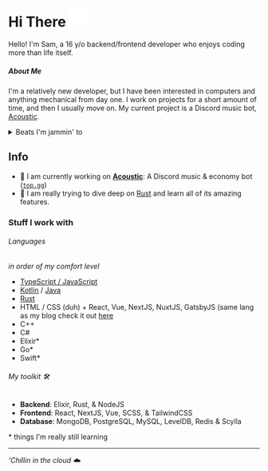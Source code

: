 <h1>    
  Hi There
  <img src="wave.svg" width="40" height="40" alt="heyo">
</h1>
Hello! I'm Sam, a 16 y/o backend/frontend developer who enjoys coding more than life itself.

##### About Me

I'm a relatively new developer, but I have been interested in computers and anything mechanical from day one. I work on projects for a short amount of time, and then I usually move on. My current project is a Discord music bot, [Acoustic](https://github.com/acousticly).

<details>
  <summary>Beats I'm jammin' to</summary>
  <a href=https://spotify-github-profile.vercel.app/api/view?uid=eszli7hrnvlnbd287ncscgu3q&redirect=true">
    <img alt="Spotify" src="https://spotify-github-profile.vercel.app/api/view?uid=eszli7hrnvlnbd287ncscgu3q&cover_image=false&theme=default">
  </a>
</details>

## Info

- **🔭** I am currently working on [**Acoustic**](https://github.com/acousticly): A Discord music & economy bot ([`top.gg`](https://top.gg/bot/816842865732091924))
- **🌱** I am really trying to dive deep on [Rust](https://www.rust-lang.org/learn/get-started) and learn all of its amazing features.

### Stuff I work with

###### Languages

_in order of my comfort level_

- [TypeScript / JavaScript](https://www.typescriptlang.org)
- [Kotlin](https://kotlinlang.org/) / [Java](https://github.com/openjdk/jdk/blob/master/doc/building.md)
- [Rust](https://www.rust-lang.org/learn/get-started)
- HTML / CSS (duh) + React, Vue, NextJS, NuxtJS, GatsbyJS (same lang as my blog check it out [here](https://blog.jevestobs.dev)
- C++
- C#
- Elixir\*
- Go\*
- Swift\*

###### My toolkit 🛠️

- **Backend**: Elixir, Rust, & NodeJS
- **Frontend**: React, NextJS, Vue, SCSS, & TailwindCSS
- **Database**: MongoDB, PostgreSQL, MySQL, LevelDB, Redis & Scylla

\* things I'm really still learning

---

<em>'Chillin in the cloud ☁️</em>
